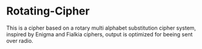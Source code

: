 # Rotating-Cipher
This is a cipher based on a rotary multi alphabet substitution cipher system, inspired by Enigma and Fialkia ciphers, output is optimized for beeing sent over radio.
